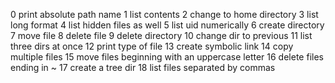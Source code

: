 0 print absolute path name
1 list contents
2 change to home directory
3 list long format
4 list hidden files as well
5 list uid numerically
6 create directory
7 move file
8 delete file
9 delete directory
10 change dir to previous
11 list three dirs at once
12 print type of file
13 create symbolic link
14 copy multiple files
15 move files beginning with an uppercase letter 
16 delete files ending in ~
17 create a tree dir
18 list files separated by commas